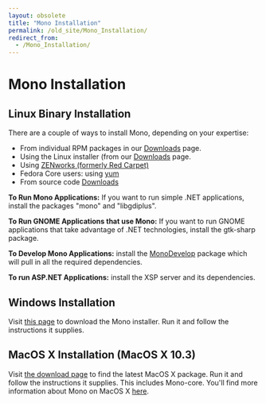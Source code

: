 ```yaml
---
layout: obsolete
title: "Mono Installation"
permalink: /old_site/Mono_Installation/
redirect_from:
  - /Mono_Installation/
---
```


Mono Installation
=================

Linux Binary Installation
-------------------------

There are a couple of ways to install Mono, depending on your expertise:

-   From individual RPM packages in our [Downloads]({{site.github.url}}/old_site/Downloads "Downloads") page.
-   Using the Linux installer (from our [Downloads]({{site.github.url}}/old_site/Downloads "Downloads") page.
-   Using [ZENworks (formerly Red Carpet)](ftp://ftp.novell.com/pub/ximian/redcarpet2)
-   Fedora Core users: using [yum]({{site.github.url}}/old_site/Downloads "Downloads")
-   From source code [Downloads]({{site.github.url}}/old_site/Downloads "Downloads")

**To Run Mono Applications:** If you want to run simple .NET applications, install the packages "mono" and "libgdiplus".

**To Run GNOME Applications that use Mono:** If you want to run GNOME applications that take advantage of .NET technologies, install the gtk-sharp package.

**To Develop Mono Applications:** install the [MonoDevelop](http://www.monodevelop.com) package which will pull in all the required dependencies.

**To run ASP.NET Applications:** install the XSP server and its dependencies.

Windows Installation
--------------------

Visit [this page]({{site.github.url}}/old_site/Downloads "Downloads") to download the Mono installer. Run it and follow the instructions it supplies.

MacOS X Installation (MacOS X 10.3)
-----------------------------------

Visit [the download page]({{site.github.url}}/old_site/Downloads "Downloads") to find the latest MacOS X package. Run it and follow the instructions it supplies. This includes Mono-core. You'll find more information about Mono on MacOS X [here](/index.php?title=Mono_on_Mac_OS_X&action=edit&redlink=1 "Mono on Mac OS X (page does not exist)").

